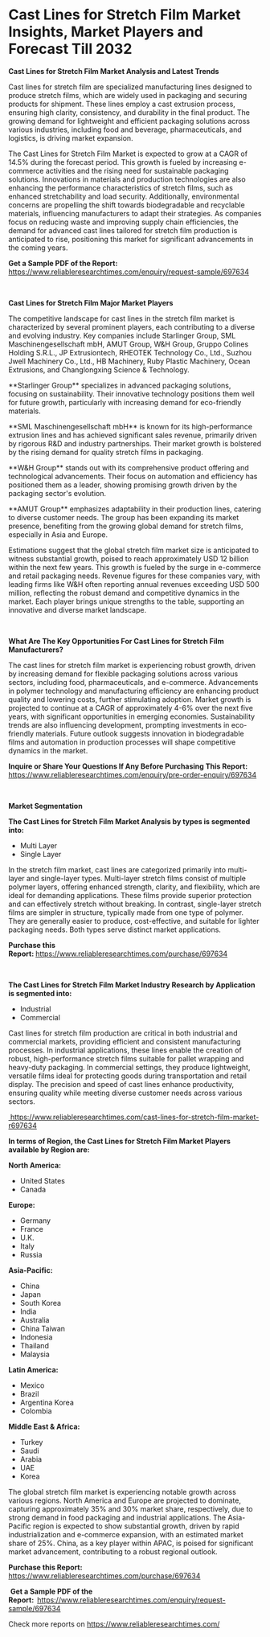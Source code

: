 <p><h1>Cast Lines for Stretch Film Market Insights, Market Players and Forecast Till 2032</h1></p><p><strong>Cast Lines for Stretch Film Market Analysis and Latest Trends</strong></p>
<p><p>Cast lines for stretch film are specialized manufacturing lines designed to produce stretch films, which are widely used in packaging and securing products for shipment. These lines employ a cast extrusion process, ensuring high clarity, consistency, and durability in the final product. The growing demand for lightweight and efficient packaging solutions across various industries, including food and beverage, pharmaceuticals, and logistics, is driving market expansion.</p><p>The Cast Lines for Stretch Film Market is expected to grow at a CAGR of 14.5% during the forecast period. This growth is fueled by increasing e-commerce activities and the rising need for sustainable packaging solutions. Innovations in materials and production technologies are also enhancing the performance characteristics of stretch films, such as enhanced stretchability and load security. Additionally, environmental concerns are propelling the shift towards biodegradable and recyclable materials, influencing manufacturers to adapt their strategies. As companies focus on reducing waste and improving supply chain efficiencies, the demand for advanced cast lines tailored for stretch film production is anticipated to rise, positioning this market for significant advancements in the coming years.</p></p>
<p><strong>Get a Sample PDF of the Report:&nbsp;</strong> <a href="https://www.reliableresearchtimes.com/enquiry/request-sample/697634?utm_campaign=3581&utm_medium=2&utm_source=Github&utm_content=ia&utm_term=23032025&utm_id=cast-lines-for-stretch-film">https://www.reliableresearchtimes.com/enquiry/request-sample/697634</a></p>
<p>&nbsp;</p>
<p><strong>Cast Lines for Stretch Film Major Market Players</strong></p>
<p><p>The competitive landscape for cast lines in the stretch film market is characterized by several prominent players, each contributing to a diverse and evolving industry. Key companies include Starlinger Group, SML Maschinengesellschaft mbH, AMUT Group, W&H Group, Gruppo Colines Holding S.R.L., JP Extrusiontech, RHEOTEK Technology Co., Ltd., Suzhou Jwell Machinery Co., Ltd., HB Machinery, Ruby Plastic Machinery, Ocean Extrusions, and Changlongxing Science & Technology.</p><p>**Starlinger Group** specializes in advanced packaging solutions, focusing on sustainability. Their innovative technology positions them well for future growth, particularly with increasing demand for eco-friendly materials.</p><p>**SML Maschinengesellschaft mbH** is known for its high-performance extrusion lines and has achieved significant sales revenue, primarily driven by rigorous R&D and industry partnerships. Their market growth is bolstered by the rising demand for quality stretch films in packaging.</p><p>**W&H Group** stands out with its comprehensive product offering and technological advancements. Their focus on automation and efficiency has positioned them as a leader, showing promising growth driven by the packaging sector's evolution.</p><p>**AMUT Group** emphasizes adaptability in their production lines, catering to diverse customer needs. The group has been expanding its market presence, benefiting from the growing global demand for stretch films, especially in Asia and Europe.</p><p>Estimations suggest that the global stretch film market size is anticipated to witness substantial growth, poised to reach approximately USD 12 billion within the next few years. This growth is fueled by the surge in e-commerce and retail packaging needs. Revenue figures for these companies vary, with leading firms like W&H often reporting annual revenues exceeding USD 500 million, reflecting the robust demand and competitive dynamics in the market. Each player brings unique strengths to the table, supporting an innovative and diverse market landscape.</p></p>
<p>&nbsp;</p>
<p><strong>What Are The Key Opportunities For Cast Lines for Stretch Film Manufacturers?</strong></p>
<p><p>The cast lines for stretch film market is experiencing robust growth, driven by increasing demand for flexible packaging solutions across various sectors, including food, pharmaceuticals, and e-commerce. Advancements in polymer technology and manufacturing efficiency are enhancing product quality and lowering costs, further stimulating adoption. Market growth is projected to continue at a CAGR of approximately 4-6% over the next five years, with significant opportunities in emerging economies. Sustainability trends are also influencing development, prompting investments in eco-friendly materials. Future outlook suggests innovation in biodegradable films and automation in production processes will shape competitive dynamics in the market.</p></p>
<p><strong>Inquire or Share Your Questions If Any Before Purchasing This Report:</strong> <a href="https://www.reliableresearchtimes.com/enquiry/pre-order-enquiry/697634?utm_campaign=3581&utm_medium=2&utm_source=Github&utm_content=ia&utm_term=23032025&utm_id=cast-lines-for-stretch-film">https://www.reliableresearchtimes.com/enquiry/pre-order-enquiry/697634</a></p>
<p>&nbsp;</p>
<p><strong>Market Segmentation</strong></p>
<p><strong>The Cast Lines for Stretch Film Market Analysis by types is segmented into:</strong></p>
<p><ul><li>Multi Layer</li><li>Single Layer</li></ul></p>
<p><p>In the stretch film market, cast lines are categorized primarily into multi-layer and single-layer types. Multi-layer stretch films consist of multiple polymer layers, offering enhanced strength, clarity, and flexibility, which are ideal for demanding applications. These films provide superior protection and can effectively stretch without breaking. In contrast, single-layer stretch films are simpler in structure, typically made from one type of polymer. They are generally easier to produce, cost-effective, and suitable for lighter packaging needs. Both types serve distinct market applications.</p></p>
<p><strong>Purchase this Report:&nbsp;</strong><a href="https://www.reliableresearchtimes.com/purchase/697634?utm_campaign=3581&utm_medium=2&utm_source=Github&utm_content=ia&utm_term=23032025&utm_id=cast-lines-for-stretch-film">https://www.reliableresearchtimes.com/purchase/697634</a></p>
<p>&nbsp;</p>
<p><strong>The Cast Lines for Stretch Film Market Industry Research by Application is segmented into:</strong></p>
<p><ul><li>Industrial</li><li>Commercial</li></ul></p>
<p><p>Cast lines for stretch film production are critical in both industrial and commercial markets, providing efficient and consistent manufacturing processes. In industrial applications, these lines enable the creation of robust, high-performance stretch films suitable for pallet wrapping and heavy-duty packaging. In commercial settings, they produce lightweight, versatile films ideal for protecting goods during transportation and retail display. The precision and speed of cast lines enhance productivity, ensuring quality while meeting diverse customer needs across various sectors.</p></p>
<p><a href="https://www.reliableresearchtimes.com/cast-lines-for-stretch-film-market-r697634?utm_campaign=3581&utm_medium=2&utm_source=Github&utm_content=ia&utm_term=23032025&utm_id=cast-lines-for-stretch-film">&nbsp;https://www.reliableresearchtimes.com/cast-lines-for-stretch-film-market-r697634</a></p>
<p><strong>In terms of Region, the Cast Lines for Stretch Film Market Players available by Region are:</strong></p>
<p>
    <p> <strong> North America: </strong>
        <ul>
            <li>United States</li>
            <li>Canada</li>
        </ul>
        </p> 
    <p> <strong> Europe: </strong>
        <ul>
            <li>Germany</li>
            <li>France</li>
            <li>U.K.</li>
            <li>Italy</li>
            <li>Russia</li>
        </ul>
        </p> 
    <p> <strong> Asia-Pacific: </strong>
        <ul>
            <li>China</li>
            <li>Japan</li>
            <li>South Korea</li>
            <li>India</li>
            <li>Australia</li>
            <li>China Taiwan</li>
            <li>Indonesia</li>
            <li>Thailand</li>
            <li>Malaysia</li>
        </ul>
        </p> 
    <p> <strong> Latin America: </strong>
        <ul>
            <li>Mexico</li>
            <li>Brazil</li>
            <li>Argentina Korea</li>
            <li>Colombia</li>
        </ul>
        </p> 
    <p> <strong> Middle East & Africa: </strong>
        <ul>
            <li>Turkey</li>
            <li>Saudi</li>
            <li>Arabia</li>
            <li>UAE</li>
            <li>Korea</li>
        </ul>
    </p>
    </p>
<p><p>The global stretch film market is experiencing notable growth across various regions. North America and Europe are projected to dominate, capturing approximately 35% and 30% market share, respectively, due to strong demand in food packaging and industrial applications. The Asia-Pacific region is expected to show substantial growth, driven by rapid industrialization and e-commerce expansion, with an estimated market share of 25%. China, as a key player within APAC, is poised for significant market advancement, contributing to a robust regional outlook.</p></p>
<p><strong>Purchase this Report: </strong><a href="https://www.reliableresearchtimes.com/purchase/697634?utm_campaign=3581&utm_medium=2&utm_source=Github&utm_content=ia&utm_term=23032025&utm_id=cast-lines-for-stretch-film">https://www.reliableresearchtimes.com/purchase/697634</a></p>
<p>&nbsp;<strong>Get a Sample PDF of the Report:&nbsp;&nbsp;</strong><a href="https://www.reliableresearchtimes.com/enquiry/request-sample/697634?utm_campaign=3581&utm_medium=2&utm_source=Github&utm_content=ia&utm_term=23032025&utm_id=cast-lines-for-stretch-film">https://www.reliableresearchtimes.com/enquiry/request-sample/697634</a></p>
<p><strong></strong></p>
<p>Check more reports on <a href="https://www.reliableresearchtimes.com/?utm_campaign=3581&utm_medium=2&utm_source=Github&utm_content=ia&utm_term=23032025&utm_id=cast-lines-for-stretch-film">https://www.reliableresearchtimes.com/</a></p>